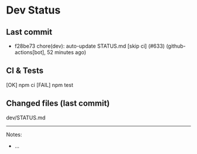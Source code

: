 # Dev Status

## Last commit
- f28be73 chore(dev): auto-update STATUS.md [skip ci] (#633) (github-actions[bot], 52 minutes ago)
## CI & Tests
[OK] npm ci
[FAIL] npm test

## Changed files (last commit)
dev/STATUS.md

---
Notes:
- ...
